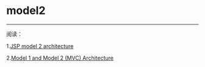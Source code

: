 # model2

---

阅读：

1.[JSP model 2 architecture](https://en.wikipedia.org/wiki/JSP_model_2_architecture)

2.[Model 1 and Model 2 (MVC) Architecture](https://www.javatpoint.com/model-1-and-model-2-mvc-architecture)
